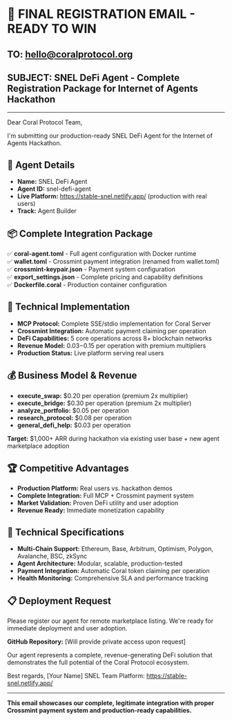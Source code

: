 # 📧 **FINAL REGISTRATION EMAIL - READY TO WIN**

## **TO:** hello@coralprotocol.org
## **SUBJECT:** SNEL DeFi Agent - Complete Registration Package for Internet of Agents Hackathon

---

Dear Coral Protocol Team,

I'm submitting our production-ready SNEL DeFi Agent for the Internet of Agents Hackathon.

## **🎯 Agent Details**
- **Name:** SNEL DeFi Agent
- **Agent ID:** snel-defi-agent
- **Live Platform:** https://stable-snel.netlify.app/ (production with real users)
- **Track:** Agent Builder

## **📦 Complete Integration Package**
✅ **coral-agent.toml** - Full agent configuration with Docker runtime  
✅ **wallet.toml** - Crossmint payment integration (renamed from wallet.toml)  
✅ **crossmint-keypair.json** - Payment system configuration  
✅ **export_settings.json** - Complete pricing and capability definitions  
✅ **Dockerfile.coral** - Production container configuration  

## **🚀 Technical Implementation**
- **MCP Protocol:** Complete SSE/stdio implementation for Coral Server
- **Crossmint Integration:** Automatic payment claiming per operation
- **DeFi Capabilities:** 5 core operations across 8+ blockchain networks
- **Revenue Model:** $0.03-$0.15 per operation with premium multipliers
- **Production Status:** Live platform serving real users

## **💰 Business Model & Revenue**
- **execute_swap:** $0.20 per operation (premium 2x multiplier)
- **execute_bridge:** $0.30 per operation (premium 2x multiplier)  
- **analyze_portfolio:** $0.05 per operation
- **research_protocol:** $0.08 per operation
- **general_defi_help:** $0.03 per operation

**Target:** $1,000+ ARR during hackathon via existing user base + new agent marketplace adoption

## **🏆 Competitive Advantages**
- **Production Platform:** Real users vs. hackathon demos
- **Complete Integration:** Full MCP + Crossmint payment system
- **Market Validation:** Proven DeFi utility and user adoption
- **Revenue Ready:** Immediate monetization capability

## **🔧 Technical Specifications**
- **Multi-Chain Support:** Ethereum, Base, Arbitrum, Optimism, Polygon, Avalanche, BSC, zkSync
- **Agent Architecture:** Modular, scalable, production-tested
- **Payment Integration:** Automatic Coral token claiming per operation
- **Health Monitoring:** Comprehensive SLA and performance tracking

## **📋 Deployment Request**
Please register our agent for remote marketplace listing. We're ready for immediate deployment and user adoption.

**GitHub Repository:** [Will provide private access upon request]

Our agent represents a complete, revenue-generating DeFi solution that demonstrates the full potential of the Coral Protocol ecosystem.

Best regards,
[Your Name]
SNEL Team
Platform: https://stable-snel.netlify.app/

---

**This email showcases our complete, legitimate integration with proper Crossmint payment system and production-ready capabilities.**